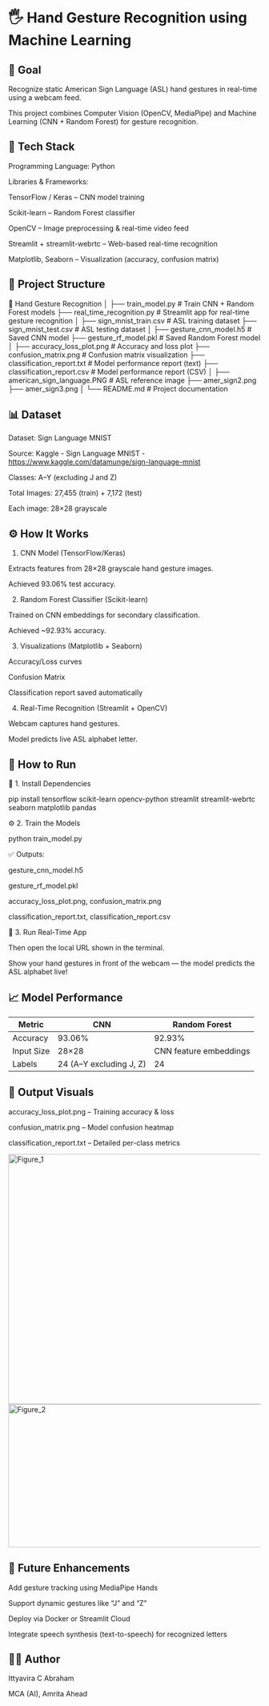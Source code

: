 # 🖐️ Hand Gesture Recognition using Machine Learning

## 🎯 Goal

Recognize static American Sign Language (ASL) hand gestures in real-time using a webcam feed.

This project combines Computer Vision (OpenCV, MediaPipe) and Machine Learning (CNN + Random Forest) for gesture recognition.

## 🧠 Tech Stack

Programming Language: Python

Libraries & Frameworks:

  TensorFlow / Keras – CNN model training
  
  Scikit-learn – Random Forest classifier
  
  OpenCV – Image preprocessing & real-time video feed
  
  Streamlit + streamlit-webrtc – Web-based real-time recognition
  
  Matplotlib, Seaborn – Visualization (accuracy, confusion matrix)

## 📂 Project Structure

📁 Hand Gesture Recognition
│
├── train_model.py                # Train CNN + Random Forest models
├── real_time_recognition.py      # Streamlit app for real-time gesture recognition
│
├── sign_mnist_train.csv          # ASL training dataset
├── sign_mnist_test.csv           # ASL testing dataset
│
├── gesture_cnn_model.h5          # Saved CNN model
├── gesture_rf_model.pkl          # Saved Random Forest model
│
├── accuracy_loss_plot.png        # Accuracy and loss plot
├── confusion_matrix.png          # Confusion matrix visualization
├── classification_report.txt     # Model performance report (text)
├── classification_report.csv     # Model performance report (CSV)
│
├── american_sign_language.PNG    # ASL reference image
├── amer_sign2.png
├── amer_sign3.png
│
└── README.md                     # Project documentation


## 📊 Dataset

Dataset: Sign Language MNIST

Source: Kaggle - Sign Language MNIST - https://www.kaggle.com/datamunge/sign-language-mnist

Classes: A–Y (excluding J and Z)

Total Images: 27,455 (train) + 7,172 (test)

Each image: 28×28 grayscale

## ⚙️ How It Works

1. CNN Model (TensorFlow/Keras)

  Extracts features from 28×28 grayscale hand gesture images.
  
  Achieved 93.06% test accuracy.

2. Random Forest Classifier (Scikit-learn)

  Trained on CNN embeddings for secondary classification.
  
  Achieved ~92.93% accuracy.

3. Visualizations (Matplotlib + Seaborn)

  Accuracy/Loss curves
  
  Confusion Matrix
  
  Classification report saved automatically

4. Real-Time Recognition (Streamlit + OpenCV)

  Webcam captures hand gestures.
  
  Model predicts live ASL alphabet letter.

## 🚀 How to Run

🧩 1. Install Dependencies

pip install tensorflow scikit-learn opencv-python streamlit streamlit-webrtc seaborn matplotlib pandas

⚙️ 2. Train the Models

python train_model.py

✅ Outputs:

  gesture_cnn_model.h5
  
  gesture_rf_model.pkl
  
  accuracy_loss_plot.png, confusion_matrix.png
  
  classification_report.txt, classification_report.csv


🎥 3. Run Real-Time App

Then open the local URL shown in the terminal.

Show your hand gestures in front of the webcam — the model predicts the ASL alphabet live!

## 📈 Model Performance

| Metric     | CNN                     | Random Forest          |
| ---------- | ----------------------- | ---------------------- |
| Accuracy   | 93.06%                  | 92.93%                 |
| Input Size | 28×28                   | CNN feature embeddings |
| Labels     | 24 (A–Y excluding J, Z) | 24                     |


## 📸 Output Visuals

  accuracy_loss_plot.png – Training accuracy & loss
  
  confusion_matrix.png – Model confusion heatmap
  
  classification_report.txt – Detailed per-class metrics


<img width="1200" height="500" alt="Figure_1" src="https://github.com/user-attachments/assets/6cb13117-b673-4146-9b7d-f48b069db32d" />


<img width="681" height="286" alt="Figure_2" src="https://github.com/user-attachments/assets/c24fe66a-e0cf-4d10-913a-08c315b21ec3" />


## 🧩 Future Enhancements

  Add gesture tracking using MediaPipe Hands
  
  Support dynamic gestures like “J” and “Z”
  
  Deploy via Docker or Streamlit Cloud
  
  Integrate speech synthesis (text-to-speech) for recognized letters

## 👨‍💻 Author

Ittyavira C Abraham

MCA (AI), Amrita Ahead
